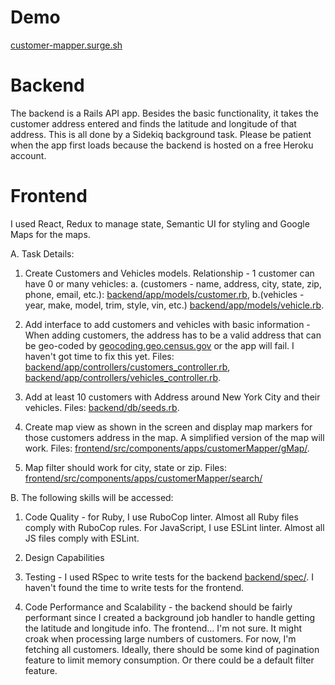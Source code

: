 
# Demo

  [customer-mapper.surge.sh](https://customer-mapper.surge.sh/)

# Backend

  The backend is a Rails API app. Besides the basic functionality, it takes the customer address entered and finds the latitude and longitude of that address. This is all done by a Sidekiq background task. Please be patient when the app first loads because the backend is hosted on a free Heroku account.

# Frontend

  I used React, Redux to manage state, Semantic UI for styling and Google Maps for the maps.

A. Task Details:

1. Create Customers and Vehicles models. Relationship - 1 customer can have 0 or many vehicles: a. (customers - name, address, city, state, zip, phone, email, etc.): [backend/app/models/customer.rb](backend/app/models/customer.rb), b.(vehicles - year, make, model, trim, style, vin, etc.) [backend/app/models/vehicle.rb](backend/app/models/vehicle.rb).

2. Add interface to add customers and vehicles with basic information - When adding customers, the address has to be a valid address that can be geo-coded by [geocoding.geo.census.gov](https://geocoding.geo.census.gov/geocoder/locations/address;jsessionid=Vzu6MK0xKvNGi63TBS9FR05syJaCpNDbldXR62Hoel6g5y54GaX6!2023320970?form) or the app will fail. I haven't got time to fix this yet. Files: [backend/app/controllers/customers_controller.rb](backend/app/controllers/customers_controller.rb), [backend/app/controllers/vehicles_controller.rb](backend/app/controllers/vehicles_controller.rb).

3. Add at least 10 customers with Address around New York City and their vehicles. Files: [backend/db/seeds.rb](backend/db/seeds.rb).

4. Create map view as shown in the screen and display map markers for those customers address in the map. A simplified version of the map will work. Files: [frontend/src/components/apps/customerMapper/gMap/](frontend/src/components/apps/customerMapper/gMap/).

5. Map filter should work for city, state or zip. Files: [frontend/src/components/apps/customerMapper/search/](frontend/src/components/apps/customerMapper/search/)


B. The following skills will be accessed:

1. Code Quality - for Ruby, I use RuboCop linter. Almost all Ruby files comply with RuboCop rules. For JavaScript, I use ESLint linter. Almost all JS files comply with ESLint.

2. Design Capabilities

3. Testing - I used RSpec to write tests for the backend [backend/spec/](backend/spec/). I haven't found the time to write tests for the frontend.

4. Code Performance and Scalability - the backend should be fairly performant since I created a background job handler to handle getting the latitude and longitude info. The frontend... I'm not sure. It might croak when processing large numbers of customers. For now, I'm fetching all customers. Ideally, there should be some kind of pagination feature to limit memory consumption. Or there could be a default filter feature.
